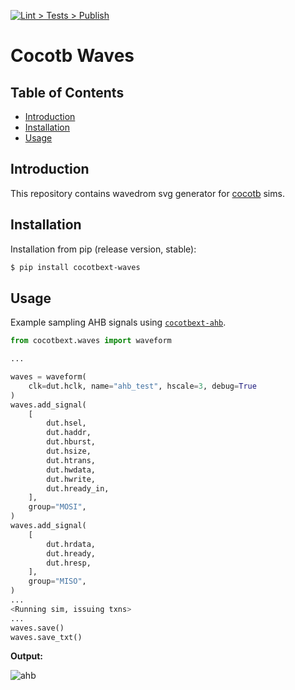 [![Lint > Tests > Publish](https://github.com/aignacio/cocotbext-waves/actions/workflows/run.yaml/badge.svg)](https://github.com/aignacio/cocotbext-waves/actions/workflows/run.yaml)

# Cocotb Waves

## Table of Contents
* [Introduction](#intro)
* [Installation](#install)
* [Usage](#usage)

## <a name="intro"></a> Introduction

This repository contains wavedrom svg generator for [cocotb](https://github.com/cocotb/cocotb) sims.

## <a name="install"></a> Installation

Installation from pip (release version, stable):
```bash
$ pip install cocotbext-waves
```

## <a name="usage"></a> Usage

Example sampling AHB signals using [`cocotbext-ahb`](https://github.com/aignacio/cocotbext-ahb).

```python
from cocotbext.waves import waveform

...

waves = waveform(
    clk=dut.hclk, name="ahb_test", hscale=3, debug=True
)
waves.add_signal(
    [
        dut.hsel,
        dut.haddr,
        dut.hburst,
        dut.hsize,
        dut.htrans,
        dut.hwdata,
        dut.hwrite,
        dut.hready_in,
    ],
    group="MOSI",
)
waves.add_signal(
    [
        dut.hrdata,
        dut.hready,
        dut.hresp,
    ],
    group="MISO",
)
...
<Running sim, issuing txns>
...
waves.save()
waves.save_txt()
```

**Output:**

![ahb](ahb_test.svg)


